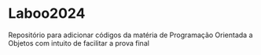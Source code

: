 # Laboo2024
Repositório para adicionar códigos da matéria de Programação Orientada a Objetos com intuito de facilitar a prova final
